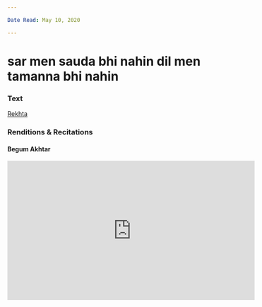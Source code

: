 ```yaml
---

Date Read: May 10, 2020

---
```


# sar men sauda bhi nahin dil men tamanna bhi nahin 

### Text
[Rekhta](https://www.rekhta.org/ghazals/sar-men-saudaa-bhii-nahiin-dil-men-tamannaa-bhii-nahiin-firaq-gorakhpuri-ghazals?lang=ur)

### Renditions & Recitations

#### Begum Akhtar

<iframe width="560" height="315" src="https://www.youtube.com/embed/YtjBZHH36PA" title="YouTube video player" frameborder="0" allow="accelerometer; autoplay; clipboard-write; encrypted-media; gyroscope; picture-in-picture" allowfullscreen></iframe>

